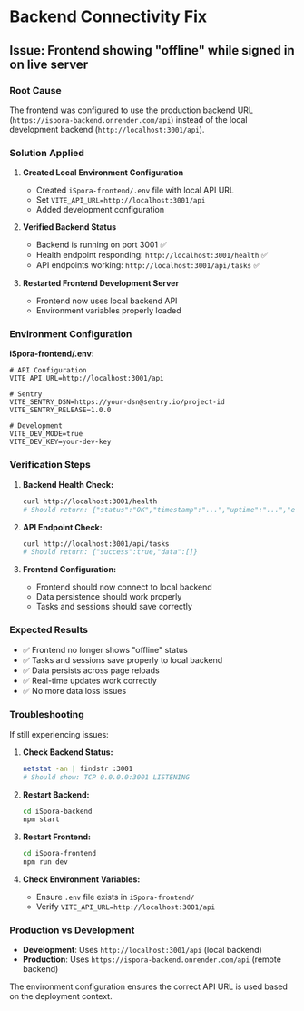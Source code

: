 # Backend Connectivity Fix

## Issue: Frontend showing "offline" while signed in on live server

### Root Cause
The frontend was configured to use the production backend URL (`https://ispora-backend.onrender.com/api`) instead of the local development backend (`http://localhost:3001/api`).

### Solution Applied

1. **Created Local Environment Configuration**
   - Created `iSpora-frontend/.env` file with local API URL
   - Set `VITE_API_URL=http://localhost:3001/api`
   - Added development configuration

2. **Verified Backend Status**
   - Backend is running on port 3001 ✅
   - Health endpoint responding: `http://localhost:3001/health` ✅
   - API endpoints working: `http://localhost:3001/api/tasks` ✅

3. **Restarted Frontend Development Server**
   - Frontend now uses local backend API
   - Environment variables properly loaded

### Environment Configuration

**iSpora-frontend/.env:**
```env
# API Configuration
VITE_API_URL=http://localhost:3001/api

# Sentry
VITE_SENTRY_DSN=https://your-dsn@sentry.io/project-id
VITE_SENTRY_RELEASE=1.0.0

# Development
VITE_DEV_MODE=true
VITE_DEV_KEY=your-dev-key
```

### Verification Steps

1. **Backend Health Check:**
   ```bash
   curl http://localhost:3001/health
   # Should return: {"status":"OK","timestamp":"...","uptime":"...","environment":"development"}
   ```

2. **API Endpoint Check:**
   ```bash
   curl http://localhost:3001/api/tasks
   # Should return: {"success":true,"data":[]}
   ```

3. **Frontend Configuration:**
   - Frontend should now connect to local backend
   - Data persistence should work properly
   - Tasks and sessions should save correctly

### Expected Results

- ✅ Frontend no longer shows "offline" status
- ✅ Tasks and sessions save properly to local backend
- ✅ Data persists across page reloads
- ✅ Real-time updates work correctly
- ✅ No more data loss issues

### Troubleshooting

If still experiencing issues:

1. **Check Backend Status:**
   ```bash
   netstat -an | findstr :3001
   # Should show: TCP 0.0.0.0:3001 LISTENING
   ```

2. **Restart Backend:**
   ```bash
   cd iSpora-backend
   npm start
   ```

3. **Restart Frontend:**
   ```bash
   cd iSpora-frontend
   npm run dev
   ```

4. **Check Environment Variables:**
   - Ensure `.env` file exists in `iSpora-frontend/`
   - Verify `VITE_API_URL=http://localhost:3001/api`

### Production vs Development

- **Development**: Uses `http://localhost:3001/api` (local backend)
- **Production**: Uses `https://ispora-backend.onrender.com/api` (remote backend)

The environment configuration ensures the correct API URL is used based on the deployment context.
